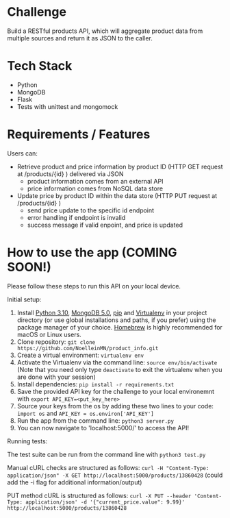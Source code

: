 # Challenge
Build a RESTful products API, which will aggregate product data from multiple sources and return it as JSON to the caller. 

# Tech Stack
- Python
- MongoDB
- Flask
- Tests with unittest and mongomock

# Requirements / Features

Users can:
- Retrieve product and price information by product ID (HTTP GET request at /products/{id} ) delivered via JSON
  - product information comes from an external API
  - price information comes from NoSQL data store
- Update price by product ID within the data store (HTTP PUT request at /products/{id} )
  - send price update to the specific id endpoint
  - error handling if endpoint is invalid
  - success message if valid enpoint, and price is updated

# How to use the app (COMING SOON!)

Please follow these steps to run this API on your local device.

Initial setup:

1. Install [Python 3.10](https://www.python.org/downloads/), [MongoDB 5.0](https://www.mongodb.com/docs/manual/installation/), [pip](https://pip.pypa.io/en/stable/installation/) and [Virtualenv](https://pypi.org/project/virtualenv/) in your project directory (or use global installations and paths, if you prefer) using the package manager of your choice. [Homebrew](https://brew.sh/) is highly recommended for macOS or Linux users.
2. Clone repository: `git clone https://github.com/NoelleinMN/product_info.git`
3. Create a virtual environment: `virtualenv env`
4. Activate the Virtualenv via the command line: `source env/bin/activate` (Note that you need only type `deactivate` to exit the virtualenv when you are done with your session)
5. Install dependencies: `pip install -r requirements.txt`
6. Save the provided API key for the challenge to your local environemnt with `export API_KEY=<put_key_here>`
7. Source your keys from the os by adding these two lines to your code: `import os` and `API_KEY = os.environ['API_KEY']`
8. Run the app from the command line: `python3 server.py`
9. You can now navigate to 'localhost:5000/' to access the API!


Running tests:

The test suite can be run from the command line with `python3 test.py`

Manual cURL checks are structured as follows:
`curl -H "Content-Type: application/json" -X GET http://localhost:5000/products/13860428` (could add the -i flag for additional information/output)

PUT method cURL is structured as follows:
`curl -X PUT --header 'Content-Type: application/json' -d '{"current_price.value": 9.99}' http://localhost:5000/products/13860428`


